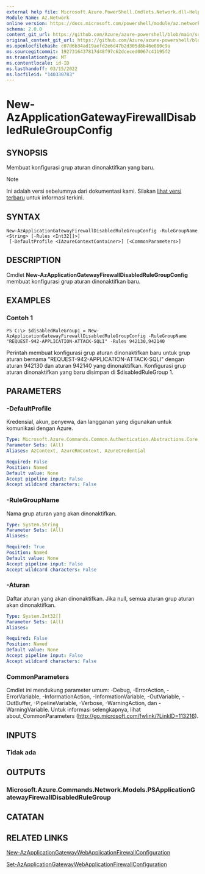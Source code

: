 ```yaml
---
external help file: Microsoft.Azure.PowerShell.Cmdlets.Network.dll-Help.xml
Module Name: Az.Network
online version: https://docs.microsoft.com/powershell/module/az.network/new-azapplicationgatewayfirewalldisabledrulegroupconfig
schema: 2.0.0
content_git_url: https://github.com/Azure/azure-powershell/blob/main/src/Network/Network/help/New-AzApplicationGatewayFirewallDisabledRuleGroupConfig.md
original_content_git_url: https://github.com/Azure/azure-powershell/blob/main/src/Network/Network/help/New-AzApplicationGatewayFirewallDisabledRuleGroupConfig.md
ms.openlocfilehash: c07d6b34ad19aefd2e6d47b2d305d8b46e080c9a
ms.sourcegitcommit: 1927316437817d48f97c62dceced0067c41b95f2
ms.translationtype: MT
ms.contentlocale: id-ID
ms.lasthandoff: 03/15/2022
ms.locfileid: "140330783"
---
```

# New-AzApplicationGatewayFirewallDisabledRuleGroupConfig

## SYNOPSIS
Membuat konfigurasi grup aturan dinonaktifkan yang baru.

> [!NOTE]
>Ini adalah versi sebelumnya dari dokumentasi kami. Silakan [lihat versi terbaru](/powershell/module/az.network/new-azapplicationgatewayfirewalldisabledrulegroupconfig) untuk informasi terkini.

## SYNTAX

```
New-AzApplicationGatewayFirewallDisabledRuleGroupConfig -RuleGroupName <String> [-Rules <Int32[]>]
 [-DefaultProfile <IAzureContextContainer>] [<CommonParameters>]
```

## DESCRIPTION
Cmdlet **New-AzApplicationGatewayFirewallDisabledRuleGroupConfig** membuat konfigurasi grup aturan dinonaktifkan baru.

## EXAMPLES

### Contoh 1
```
PS C:\> $disabledRuleGroup1 = New-AzApplicationGatewayFirewallDisabledRuleGroupConfig -RuleGroupName "REQUEST-942-APPLICATION-ATTACK-SQLI" -Rules 942130,942140
```

Perintah membuat konfigurasi grup aturan dinonaktifkan baru untuk grup aturan bernama "REQUEST-942-APPLICATION-ATTACK-SQLI" dengan aturan 942130 dan aturan 942140 yang dinonaktifkan. Konfigurasi grup aturan dinonaktifkan yang baru disimpan di $disabledRuleGroup 1.

## PARAMETERS

### -DefaultProfile
Kredensial, akun, penyewa, dan langganan yang digunakan untuk komunikasi dengan Azure.

```yaml
Type: Microsoft.Azure.Commands.Common.Authentication.Abstractions.Core.IAzureContextContainer
Parameter Sets: (All)
Aliases: AzContext, AzureRmContext, AzureCredential

Required: False
Position: Named
Default value: None
Accept pipeline input: False
Accept wildcard characters: False
```

### -RuleGroupName
Nama grup aturan yang akan dinonaktifkan.

```yaml
Type: System.String
Parameter Sets: (All)
Aliases:

Required: True
Position: Named
Default value: None
Accept pipeline input: False
Accept wildcard characters: False
```

### -Aturan
Daftar aturan yang akan dinonaktifkan.
Jika null, semua aturan grup aturan akan dinonaktifkan.

```yaml
Type: System.Int32[]
Parameter Sets: (All)
Aliases:

Required: False
Position: Named
Default value: None
Accept pipeline input: False
Accept wildcard characters: False
```

### CommonParameters
Cmdlet ini mendukung parameter umum: -Debug, -ErrorAction, -ErrorVariable, -InformationAction, -InformationVariable, -OutVariable, -OutBuffer, -PipelineVariable, -Verbose, -WarningAction, dan -WarningVariable. Untuk informasi selengkapnya, lihat about_CommonParameters (http://go.microsoft.com/fwlink/?LinkID=113216).

## INPUTS

### Tidak ada

## OUTPUTS

### Microsoft.Azure.Commands.Network.Models.PSApplicationGatewayFirewallDisabledRuleGroup

## CATATAN

## RELATED LINKS

[New-AzApplicationGatewayWebApplicationFirewallConfiguration](./New-AzApplicationGatewayWebApplicationFirewallConfiguration.md)

[Set-AzApplicationGatewayWebApplicationFirewallConfiguration](./Set-AzApplicationGatewayWebApplicationFirewallConfiguration.md)

